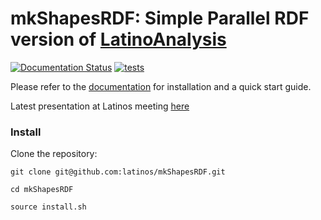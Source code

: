 # mkShapesRDF: Simple Parallel RDF version of [LatinoAnalysis](https://github.com/latinos/LatinoAnalysis/)
[![Documentation Status](https://readthedocs.org/projects/mkshapesrdf/badge/?version=latest)](https://mkshapesrdf.readthedocs.io/en/latest/?badge=latest)
[![tests](https://github.com/giorgiopizz/mkShapesRDF/actions/workflows/ci_lint_format_test.yml/badge.svg)](https://github.com/giorgiopizz/mkShapesRDF/actions/workflows/ci_lint_format_test.yml)


Please refer to the [documentation](https://mkshapesrdf.readthedocs.io/en/shapes-dev-fix/index.html) for installation and a quick start guide.

Latest presentation at Latinos meeting [here](https://indico.cern.ch/event/1233729/contributions/5380538/attachments/2636898/4562210/mkShapesRDF%2026_04.pdf)

### Install

Clone the repository:

    git clone git@github.com:latinos/mkShapesRDF.git

    cd mkShapesRDF

    source install.sh
